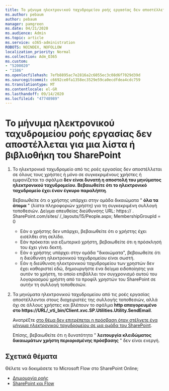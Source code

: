 ```yaml
---
title: Το μήνυμα ηλεκτρονικού ταχυδρομείου ροής εργασίας δεν αποστέλλεται
ms.author: pebaum
author: pebaum
manager: pamgreen
ms.date: 04/21/2020
ms.audience: Admin
ms.topic: article
ms.service: o365-administration
ROBOTS: NOINDEX, NOFOLLOW
localization_priority: Normal
ms.collection: Adm_O365
ms.custom:
- "5200020"
- "1586"
ms.openlocfilehash: 7efb8895ac7e2816a2c6055ec3c08d6f7029d39d
ms.sourcegitcommit: c6692ce0fa1358ec3529e59ca0ecdfdea4cdc759
ms.translationtype: MT
ms.contentlocale: el-GR
ms.lasthandoff: 09/14/2020
ms.locfileid: "47748989"
---
```

# <a name="workflow-email-is-not-being-sent-for-a-sharepoint-list-or-library"></a>Το μήνυμα ηλεκτρονικού ταχυδρομείου ροής εργασίας δεν αποστέλλεται για μια λίστα ή βιβλιοθήκη του SharePoint

1. Το ηλεκτρονικό ταχυδρομείο από τις ροές εργασίας δεν αποστέλλεται σε όλους τους χρήστες ή μόνο σε συγκεκριμένους χρήστες ή εμφανίζεται το σφάλμα **δεν είναι δυνατή η αποστολή του μηνύματος ηλεκτρονικού ταχυδρομείου. Βεβαιωθείτε ότι το ηλεκτρονικό ταχυδρομείο έχει έναν έγκυρο παραλήπτη**.

    Βεβαιωθείτε ότι ο χρήστης υπάρχει στην ομάδα δικαιώματα " **όλα τα άτομα** " (λίστα πληροφοριών χρήστη) για τη συγκεκριμένη συλλογή τοποθεσιών.  Δείγμα απευθείας διεύθυνσης URL: https:// <tenant> . SharePoint.com/sites/ <sitename> /_layouts/15/People.aspx; MembershipGroupId = 0

    - Εάν ο χρήστης δεν υπάρχει, βεβαιωθείτε ότι ο χρήστης έχει εισέλθει στη σελίδα. 
    - Εάν πρόκειται για εξωτερικό χρήστη, βεβαιωθείτε ότι η πρόσκλησή του έχει γίνει δεκτή.
    - Εάν ο χρήστης υπάρχει στην ομάδα "δικαιώματα", βεβαιωθείτε ότι η διεύθυνση ηλεκτρονικού ταχυδρομείου είναι σωστή.
    - Εάν η διεύθυνση ηλεκτρονικού ταχυδρομείου των χρηστών δεν έχει καθοριστεί εδώ, δημιουργήστε ένα δείγμα ειδοποίησης για αυτόν το χρήστη, το οποίο επιβάλλει τον συγχρονισμό αυτού του λογαριασμού χρήστη από τα προφίλ χρηστών του SharePoint σε αυτήν τη συλλογή τοποθεσιών.
 
2. Τα μηνύματα ηλεκτρονικού ταχυδρομείου από τις ροές εργασίας αποστέλλονται στους διαχειριστές της συλλογής τοποθεσιών, αλλά όχι σε άλλους χρήστες και βλέπουν το σφάλμα **http απαγορευμένο στο <span>https:</span>//URL/_vti_bin/Client.xvc.SP.Utilities.Utility.SendEmail**.
 

    Ανατρέξτε [στο θέμα δεν επιτρέπεται η πρόσβαση όταν στέλνετε ένα μήνυμα ηλεκτρονικού ταχυδρομείου σε μια ομάδα του SharePoint](https://docs.microsoft.com/sharepoint/support/sharing-and-permissions/access-denied-when-send-an-email-to-groups).

    Επίσης, βεβαιωθείτε ότι η δυνατότητα " **λειτουργία κλειδώματος δικαιωμάτων χρήστη περιορισμένης πρόσβασης** " δεν είναι ενεργή.


## <a name="related-topics"></a>Σχετικά θέματα
Θέλετε να δοκιμάσετε το Microsoft Flow στο SharePoint Online;
- [Δημιουργία ροής](https://support.office.com/article/Create-a-flow-for-a-list-or-library-in-SharePoint-Online-or-OneDrive-for-Business-a9c3e03b-0654-46af-a254-20252e580d01) 
- [SharePoint και Flow](https://flow.microsoft.com/blog/sharepoint-and-flow/) 


